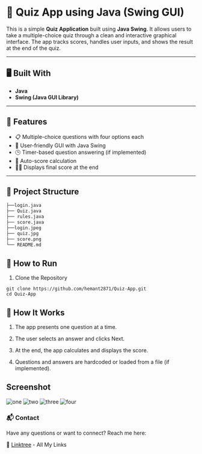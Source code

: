 # 🧠 Quiz App using Java (Swing GUI)

This is a simple **Quiz Application** built using **Java Swing**. It allows users to take a multiple-choice quiz through a clean and interactive graphical interface. The app tracks scores, handles user inputs, and shows the result at the end of the quiz.

---

## 🖥️ Built With

- **Java**
- **Swing (Java GUI Library)**

---

## 🎯 Features

- 📋 Multiple-choice questions with four options each
- 🎨 User-friendly GUI with Java Swing
- 🕒 Timer-based question answering (if implemented)
- 🧮 Auto-score calculation
- 🧑‍🎓 Displays final score at the end

---

## 📂 Project Structure

```bash
├──login.java       
├── Quiz.java      
├── rules.java
├── score.java
├──login.jpeg
├── quiz.jpg
├── score.png 
└── README.md
```
## 🚀 How to Run
1. Clone the Repository
```
git clone https://github.com/hemant2871/Quiz-App.git
cd Quiz-App

```
## 🧠 How It Works
1. The app presents one question at a time.

2. The user selects an answer and clicks Next.

3. At the end, the app calculates and displays the score.

4. Questions and answers are hardcoded or loaded from a file (if implemented).

## Screenshot
![one]()
![two]()
![three]()
![four]()

### 📬 Contact
Have any questions or want to connect? Reach me here:

🔗 [Linktree](https://linktr.ee/hemantsharma22?fbclid=PAQ0xDSwLbT41leHRuA2FlbQIxMQABp6bFdMywhk2GzbSiCfWfDCb8gXvykT8vF0bZEOt6SykMrXjh5t9-hKWpy3Ak_aem_0I6JJKhw2812C9Gu80zg5A) - All My Links


